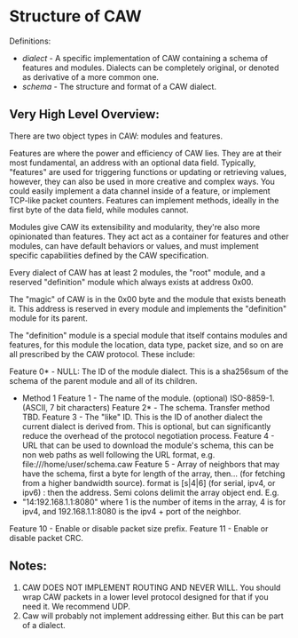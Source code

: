 # Structure of CAW

Definitions:
 - _dialect_ - A specific implementation of CAW containing a schema of features and modules. Dialects can be completely original, or denoted as derivative of a more common one.
 - _schema_ - The structure and format of a CAW dialect.

## Very High Level Overview:
There are two object types in CAW: modules and features.

Features are where the power and efficiency of CAW lies. They are at their most fundamental, an address with an optional data field. Typically, "features" are used for triggering functions or updating or retrieving values, however, they can also be used in more creative and complex ways. You could easily implement a data channel inside of a feature, or implement TCP-like packet counters. Features can implement methods, ideally in the first byte of the data field, while modules cannot.

Modules give CAW its extensibility and modularity, they're also more opinionated than features. They act act as a container for features and other modules, can have default behaviors or values, and must implement specific capabilities defined by the CAW specification.

Every dialect of CAW has at least 2 modules, the "root" module, and a reserved "definition" module which always exists at address  0x00.

The "magic" of CAW is in the 0x00 byte and the module that exists beneath it. This address is reserved in every module and implements the "definition" module for its parent.

The "definition" module is a special module that itself contains modules and features, for this module the location, data type, packet size, and so on are all prescribed by the CAW protocol. These include:

 Feature 0* - NULL: The ID of the module dialect. This is a sha256sum of the schema of the parent module and all of its children.
  - Method 1
 Feature 1 - The name of the module. (optional) ISO-8859-1. (ASCII, 7 bit characters)
 Feature 2* - The schema. Transfer method TBD.
 Feature 3 - The "like" ID. This is the ID of another dialect the current dialect is derived from. This is optional, but can significantly reduce the overhead of the protocol negotiation process.
 Feature 4 - URL that can be used to download the module's schema, this can be non web paths as well following the URL format, e.g. file:///home/user/schema.caw
 Feature 5 - Array of neighbors that may have the schema, first a byte for length of the array, then... (for fetching from a higher bandwidth source). format is [s|4|6] (for serial, ipv4, or ipv6) : then the address. Semi colons delimit the array object end. E.g.
 - "14:192.168.1.1:8080" where 1 is the number of items in the array, 4 is for ipv4, and 192.168.1.1:8080 is the ipv4 + port of the neighbor.

 Feature 10 - Enable or disable packet size prefix.
 Feature 11 - Enable or disable packet CRC.


## Notes:

1. CAW DOES NOT IMPLEMENT ROUTING AND NEVER WILL. You should wrap CAW packets in a lower level protocol designed for that if you need it. We recommend UDP.
2. Caw will probably not implement addressing either. But this can be part of a dialect.
